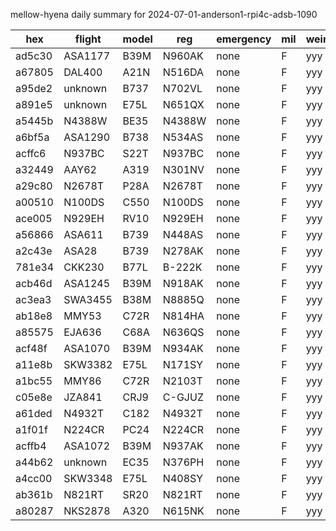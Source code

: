 mellow-hyena daily summary for 2024-07-01-anderson1-rpi4c-adsb-1090

|hex|flight|model|reg|emergency|mil|weirdo|
|--|--|--|--|--|--|--|
|ad5c30|ASA1177|B39M|N960AK|none|F|yyy|
|a67805|DAL400|A21N|N516DA|none|F|yyy|
|a95de2|unknown|B737|N702VL|none|F|yyy|
|a891e5|unknown|E75L|N651QX|none|F|yyy|
|a5445b|N4388W|BE35|N4388W|none|F|yyy|
|a6bf5a|ASA1290|B738|N534AS|none|F|yyy|
|acffc6|N937BC|S22T|N937BC|none|F|yyy|
|a32449|AAY62|A319|N301NV|none|F|yyy|
|a29c80|N2678T|P28A|N2678T|none|F|yyy|
|a00510|N100DS|C550|N100DS|none|F|yyy|
|ace005|N929EH|RV10|N929EH|none|F|yyy|
|a56866|ASA611|B739|N448AS|none|F|yyy|
|a2c43e|ASA28|B739|N278AK|none|F|yyy|
|781e34|CKK230|B77L|B-222K|none|F|yyy|
|acb46d|ASA1245|B39M|N918AK|none|F|yyy|
|ac3ea3|SWA3455|B38M|N8885Q|none|F|yyy|
|ab18e8|MMY53|C72R|N814HA|none|F|yyy|
|a85575|EJA636|C68A|N636QS|none|F|yyy|
|acf48f|ASA1070|B39M|N934AK|none|F|yyy|
|a11e8b|SKW3382|E75L|N171SY|none|F|yyy|
|a1bc55|MMY86|C72R|N2103T|none|F|yyy|
|c05e8e|JZA841|CRJ9|C-GJUZ|none|F|yyy|
|a61ded|N4932T|C182|N4932T|none|F|yyy|
|a1f01f|N224CR|PC24|N224CR|none|F|yyy|
|acffb4|ASA1072|B39M|N937AK|none|F|yyy|
|a44b62|unknown|EC35|N376PH|none|F|yyy|
|a4cc00|SKW3348|E75L|N408SY|none|F|yyy|
|ab361b|N821RT|SR20|N821RT|none|F|yyy|
|a80287|NKS2878|A320|N615NK|none|F|yyy|
